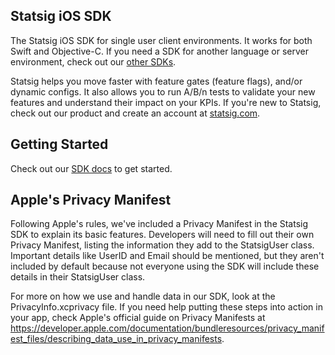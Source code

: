## Statsig iOS SDK

The Statsig iOS SDK for single user client environments. It works for both Swift and Objective-C. If you need a SDK for another language or server environment, check out our [other SDKs](https://docs.statsig.com/#sdks).

Statsig helps you move faster with feature gates (feature flags), and/or dynamic configs. It also allows you to run A/B/n tests to validate your new features and understand their impact on your KPIs. If you're new to Statsig, check out our product and create an account at [statsig.com](https://www.statsig.com).

## Getting Started
Check out our [SDK docs](https://docs.statsig.com/client/iosClientSDK) to get started.


## Apple's Privacy Manifest

Following Apple's rules, we've included a Privacy Manifest in the Statsig SDK to explain its basic features. 
Developers will need to fill out their own Privacy Manifest, listing the information they add to the StatsigUser class. 
Important details like UserID and Email should be mentioned, but they aren't included by default because not everyone using the SDK will include these details in their StatsigUser class.

For more on how we use and handle data in our SDK, look at the PrivacyInfo.xcprivacy file. If you need help putting these steps into action in your app, check Apple's official guide on Privacy Manifests at https://developer.apple.com/documentation/bundleresources/privacy_manifest_files/describing_data_use_in_privacy_manifests.
